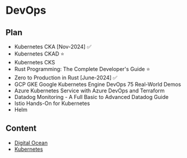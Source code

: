 # DevOps

## Plan

- Kubernetes CKA [Nov-2024] ✅
- Kubernetes CKAD ⭐
- Kubernetes CKS
- Rust Programming: The Complete Developer's Guide ⭐
- Zero to Production in Rust [June-2024] ✅
- GCP GKE Google Kubernetes Engine DevOps 75 Real-World Demos
- Azure Kubernetes Service with Azure DevOps and Terraform
- Datadog Monitoring - A Full Basic to Advanced Datadog Guide
- Istio Hands-On for Kubernetes
- Helm

## Content

- [Digital Ocean](digitalocean/kubernetes.md)
- [Kubernetes](kubernetes/plan.md)